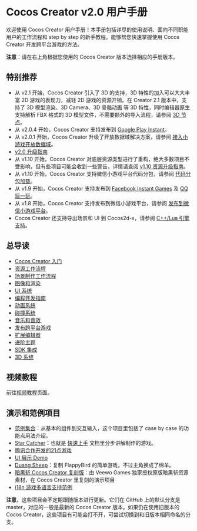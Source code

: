 # Cocos Creator v2.0 用户手册

欢迎使用 Cocos Creator 用户手册！本手册包括详尽的使用说明、面向不同职能用户的工作流程和 step by step 的新手教程。能够帮您快速掌握使用 Cocos Creator 开发跨平台游戏的方法。

**注意**：请在右上角根据您使用的 Cocos Creator 版本选择相应的手册版本。

## 特别推荐

- 从 v2.1 开始，Cocos Creator 引入了 3D 的支持，3D 特性的加入可以大大丰富 2D 游戏的表现力，减轻 2D 游戏的资源开销。在 Creator 2.1 版本中，支持了 3D 模型渲染、3D Camera、3D 骨骼动画 等 3D 特性，同时编辑器原生支持解析 FBX 格式的 3D 模型文件，不需要额外的导入流程，请参阅 [3D 节点](3d/3d-node.md)。
- 从 v2.0.4 开始，Cocos Creator 支持发布到 [Google Play Instant](publish/publish-android-instant.md)。
- 从 v2.0.1 开始，Cocos Creator 升级了开放数据域解决方案，请参阅 [接入小游戏开放数据域](publish/publish-wechatgame-sub-domain.md)。
- [v2.0 升级指南](release-notes/upgrade-guide-v2.0.md)
- 从 v1.10 开始，Cocos Creator 对底层资源类型进行了重构，绝大多数项目不受影响，但有些项目可能会收到一些警告，详情请查阅 [v1.10 资源升级指南](release-notes/raw-asset-migration.md)。
- 从 v1.10 开始，Cocos Creator 支持微信小游戏平台代码分包，请参阅 [代码分包加载](scripting/subpackage.md)。
- 从 v1.9 开始，Cocos Creator 支持发布到 [Facebook Instant Games](publish/publish-fb-instant-games.md) 及 [QQ 玩一玩](publish/publish-qqplay.md)。
- 从 v1.8 开始，Cocos Creator 支持发布到微信小游戏平台，请参阅 [发布到微信小游戏平台](publish/publish-wechatgame.md)。
- Cocos Creator 还支持导出场景和 UI 到 Cocos2d-x，请参阅 [C++/Lua 引擎支持](advanced-topics/cpp-lua.md)。

## 总导读

- [Cocos Creator 入门](getting-started/index.md)
- [资源工作流程](asset-workflow/index.md)
- [场景制作工作流程](content-workflow/index.md)
- [图像和渲染](render/index.md)
- [UI 系统](ui/index.md)
- [编程开发指南](scripting/index.md)
- [动画系统](animation/index.md)
- [碰撞系统](physics/collision/index.md)
- [音乐和音效](audio/index.md)
- [发布跨平台游戏](publish/index.md)
- [扩展编辑器](extension/index.md)
- [进阶主题](advanced-topics/index.md)
- [SDK 集成](sdk/index.md)
- [3D 系统](3d/index.md)

## 视频教程

前往[视频教程](video-tutorial/index.md)页面。

## 演示和范例项目

- [范例集合](https://github.com/cocos-creator/example-cases)：从基本的组件到交互输入，这个项目里包括了 case by case 的功能点用法介绍。
- [Star Catcher](https://github.com/cocos-creator/tutorial-first-game)：也就是 [快速上手](getting-started/quick-start.md) 文档里分步讲解制作的游戏。
- [腾讯合作开发的21点游戏](https://github.com/cocos-creator/tutorial-blackjack)
- [UI 展示 Demo](https://github.com/cocos-creator/demo-ui)
- [Duang Sheep](https://github.com/cocos-creator/tutorial-duang-sheep)：复制 FlappyBird 的简单游戏，不过主角换成了绵羊。
- [暗黑斩 Cocos Creator 复刻版](https://github.com/cocos-creator/tutorial-dark-slash)：由 Veewo Games 独家授权原版暗黑斩资源素材，在 Cocos Creator 里复刻的演示项目
- [i18n 游戏多语言支持范例](https://github.com/nantas/demo-i18n)

**注意**，这些项目会不定期跟随版本进行更新。它们在 GitHub 上的默认分支是 master，对应的一般是最新的 Cocos Creator 版本。如果仍在使用旧版本的 Cocos Creator，这些项目有可能会打不开，可尝试切换到和旧版本相同命名的分支。